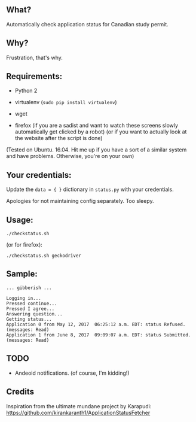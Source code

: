 ## What?

Automatically check application status for Canadian study permit. 

## Why? 

Frustration, that's why.

## Requirements:

- Python 2
- virtualenv (`sudo pip install virtualenv`)
- wget

- firefox (if you are a sadist and want to watch these screens slowly
  automatically get clicked by a robot) (or if you want to actually look at the
  website after the script is done)

(Tested on Ubuntu. 16.04. Hit me up if you have a sort of a similar system and
have problems. Otherwise, you're on your own)

## Your credentials:

Update the `data = { }` dictionary in `status.py` with your credentials.

Apologies for not maintaining config separately. Too sleepy.

## Usage:

`./checkstatus.sh`

(or for firefox):

`./checkstatus.sh geckodriver`

## Sample:

```
... gibberish ...

Logging in...
Pressed continue...
Pressed I agree...
Answering question...
Getting status...
Application 0 from May 12, 2017  06:25:12 a.m. EDT: status Refused. (messages: Read)
Application 1 from June 8, 2017  09:09:07 a.m. EDT: status Submitted. (messages: Read)

```

## TODO

- Andeoid notifications. (of course, I'm kidding!) 

## Credits

Inspiration from the ultimate mundane project by Karapudi:
https://github.com/kirankaranth1/ApplicationStatusFetcher
